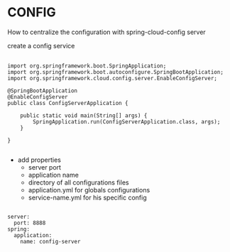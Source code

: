 # CONFIG
How to centralize the configuration with spring-cloud-config server

create a config service
<pre>
  <code>
import org.springframework.boot.SpringApplication;
import org.springframework.boot.autoconfigure.SpringBootApplication;
import org.springframework.cloud.config.server.EnableConfigServer;

@SpringBootApplication
@EnableConfigServer
public class ConfigServerApplication {

	public static void main(String[] args) {
		SpringApplication.run(ConfigServerApplication.class, args);
	}

}
  </code>
</pre>

- add properties
	- server port
 	- application name
  	- directory of all configurations files
  	- application.yml for globals configurations
  	- service-name.yml for his specific config
  	  
<pre>
<code>
server:
  port: 8888
spring:
  application:
    name: config-server

</code>
</pre>
